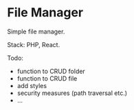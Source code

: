 # File Manager

Simple file manager. 

Stack: PHP, React.

Todo:
* function to CRUD folder
* function to CRUD file
* add styles
* security measures (path traversal etc.)
* ...
 